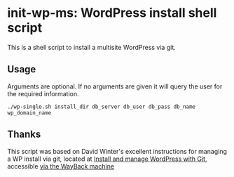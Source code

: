 # init-wp-ms: WordPress install shell script
This is a shell script to install a multisite WordPress via git.


## Usage
Arguments are optional. If no arguments are given it will query the user for the required information.
```
./wp-single.sh install_dir db_server db_user db_pass db_name wp_domain_name
```


## Thanks
This script was based on David Winter's excellent instructions for managing a WP install via git, located at [Install and manage WordPress with Git](http://davidwinter.me/articles/2012/04/09/install-and-manage-wordpress-with-git), accessible [via the WayBack machine](http://davidwinter.me/articles/2012/04/09/install-and-manage-wordpress-with-git)
